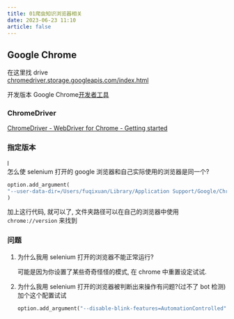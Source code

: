 ```yaml
---
title: 01爬虫知识浏览器相关
date: 2023-06-23 11:10
article: false
---
```


## Google Chrome

在这里找 drive  
[chromedriver.storage.googleapis.com/index.html](http://chromedriver.storage.googleapis.com/index.html)

开发版本 Google Chrome[开发者工具](https://chromium.cypress.io/)

### ChromeDriver

[ChromeDriver - WebDriver for Chrome - Getting started](https://sites.google.com/chromium.org/driver/getting-started?authuser=0)

### 指定版本

l  
怎么使 selenium 打开的 google 浏览器和自己实际使用的浏览器是同一个? 

```python
option.add_argument(
"--user-data-dir=/Users/fuqixuan/Library/Application Support/Google/Chrome/"
)
```

加上这行代码, 就可以了, 文件夹路径可以在自己的浏览器中使用 `chrome://version` 来找到

### 问题

1. 为什么我用 selenium 打开的浏览器不能正常运行?

   可能是因为你设置了某些奇奇怪怪的模式, 在 chrome 中重置设定试试.

2. 为什么我用 selenium 打开的浏览器被判断出来操作有问题?(过不了 bot 检测)  
   加个这个配置试试
   ```python
   option.add_argument("--disable-blink-features=AutomationControlled")
   ```
